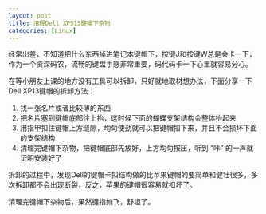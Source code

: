 ```yaml
---
layout: post
title: 清理Dell XPS13键帽下杂物
categories: [Linux]
---
```


经常出差，不知道把什么东西掉进笔记本键帽下，按键J和按键W总是会卡一下，作为一个资深码农，流畅的键盘手感非常重要，码代码卡一下心里就容易分心。

在等小朋友上课的地方没有工具可以拆卸，只好就地取材想办法，下面分享一下Dell XP13键帽的拆卸方法：
1. 找一张名片或者比较薄的东西
2. 把名片塞到键帽底部往上抬，这时候下面的蝴蝶支架结构会整体抬起来
3. 用指甲扣住键帽上方缝隙，均匀使劲就可以把键帽扣下来，并且不会损坏下面的支架结构
4. 清理完键帽下杂物，把键帽底部先放好，上方均匀按压，听到 “咔” 的一声就证明安装好了

拆卸的过程中，发现Dell的键帽卡扣结构做的比苹果键帽的要简单和健壮很多，多次拆卸都不会出现断裂，反之，苹果的键帽很容易就扣坏了。

清理完键帽下杂物后，果然键指如飞，舒坦了。

